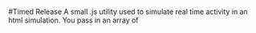 #Timed Release
A small .js utility used to simulate real time activity in an html simulation. You pass in an array of 
